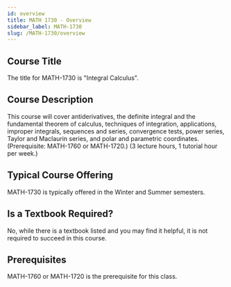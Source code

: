 ```yaml
---
id: overview
title: MATH 1730 - Overview
sidebar_label: MATH-1730
slug: /MATH-1730/overview
---
```


## Course Title

The title for MATH-1730 is "Integral Calculus".

## Course Description

This course will cover antiderivatives, the definite integral and the fundamental theorem of calculus, techniques of integration, applications, improper integrals, sequences and series, convergence tests, power series, Taylor and Maclaurin series, and polar and parametric coordinates. (Prerequisite: MATH-1760 or MATH-1720.) (3 lecture hours, 1 tutorial hour per week.)

## Typical Course Offering

MATH-1730 is typically offered in the Winter and Summer semesters.

## Is a Textbook Required?

No, while there is a textbook listed and you may find it helpful, it is not required to succeed in this course.

## Prerequisites

MATH-1760 or MATH-1720 is the prerequisite for this class.


